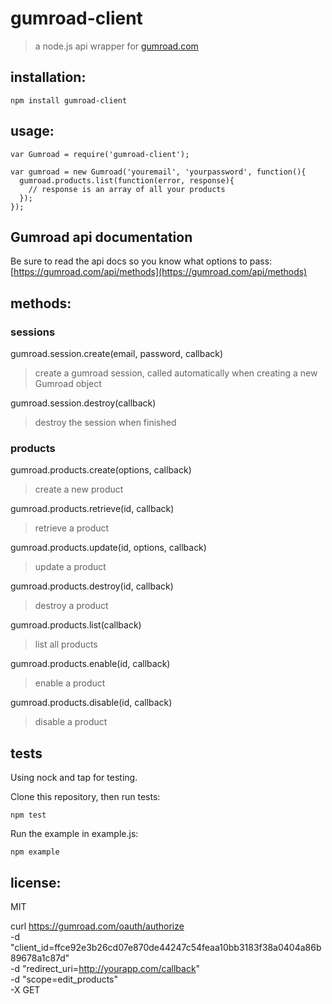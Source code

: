 # gumroad-client
> a node.js api wrapper for [gumroad.com](http://gumroad.com)

## installation:
```
npm install gumroad-client
```

## usage:
```
var Gumroad = require('gumroad-client');

var gumroad = new Gumroad('youremail', 'yourpassword', function(){
  gumroad.products.list(function(error, response){
    // response is an array of all your products
  });
});
```

## Gumroad api documentation
Be sure to read the api docs so you know what options to pass: [https://gumroad.com/api/methods](https://gumroad.com/api/methods)

## methods:

### sessions
gumroad.session.create(email, password, callback)
> create a gumroad session, called automatically when creating a new Gumroad object

gumroad.session.destroy(callback)
> destroy the session when finished

### products
gumroad.products.create(options, callback)
> create a new product

gumroad.products.retrieve(id, callback)
> retrieve a product

gumroad.products.update(id, options, callback)
> update a product

gumroad.products.destroy(id, callback)
> destroy a product

gumroad.products.list(callback)
> list all products

gumroad.products.enable(id, callback)
> enable a product

gumroad.products.disable(id, callback)
> disable a product

## tests
Using nock and tap for testing.

Clone this repository, then run tests:
```
npm test
```

Run the example in example.js:
```
npm example
```

## license:
MIT


curl https://gumroad.com/oauth/authorize \
  -d "client_id=ffce92e3b26cd07e870de44247c54feaa10bb3183f38a0404a86b89678a1c87d" \
  -d "redirect_uri=http://yourapp.com/callback" \
  -d "scope=edit_products" \
  -X GET